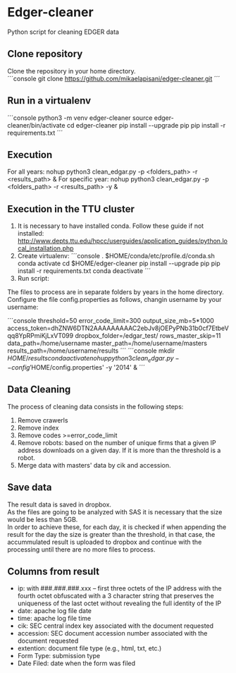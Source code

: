 # Edger-cleaner
Python script for cleaning EDGER data

## Clone repository
Clone the repository in your home directory.  
´´´console
git clone https://github.com/mikaelapisani/edger-cleaner.git
´´´

## Run in a virtualenv
´´´console
python3 -m venv edger-cleaner
source edger-cleaner/bin/activate
cd edger-cleaner 
pip install --upgrade pip
pip install -r requirements.txt
´´´
## Execution
For all years: nohup python3 clean_edgar.py -p <folders_path> -r <results_path> &
For specific year: nohup python3 clean_edgar.py -p <folders_path> -r <results_path> -y <year> &

## Execution in the TTU cluster
1. It is necessary to have installed conda. 
   Follow these guide if not installed: http://www.depts.ttu.edu/hpcc/userguides/application_guides/python.local_installation.php
2. Create virtualenv: 
´´´console
. $HOME/conda/etc/profile.d/conda.sh
conda activate
cd $HOME/edger-cleaner
pip install --upgrade pip
pip install -r requirements.txt
conda deactivate
´´´
3. Run script:

The files to process are in separate folders by years in the home directory. 
Configure the file config.properties as follows, changin username by your username:   

´´´console
threshold=50
error_code_limit=300
output_size_mb=5*1000
access_token=dhZNW6DTN2AAAAAAAAAC2ebJv8jOEPyPNb31b0cf7EtbeVqq8YpRPmiKjLxVT099
dropbox_folder=/edgar_test/
rows_master_skip=11
data_path=/home/username
master_path=/home/username/masters
results_path=/home/username/results
´´´
´´´console
mkdir $HOME/results
conda activate
nohup python3 clean_edgar.py --config '$HOME/config.properties' -y '2014' &
´´´
## Data Cleaning
The process of cleaning data consists in the following steps:  

1. Remove crawerls
2. Remove index
3. Remove codes >=error_code_limit
4. Remove robots:  based on the number of unique firms that a given IP address downloads on a given day.
                   If it is more than the threshold is a robot.
5. Merge data with masters' data by cik and accession.

## Save data
The result data is saved in dropbox.   
As the files are going to be analyzed with SAS it is necessary that the size would be less than 5GB.   
In order to achieve these, for each day, it is checked if when appending the result for the day the size is greater than the threshold, in that case, the accummulated result is uploaded to dropbox and continue with the processing until there are no more files to process.   

## Columns from result
- ip: with ###.###.###.xxx – first three octets of the IP address with the fourth octet obfuscated with a 3 character string that preserves the uniqueness of the last octet without revealing the full identity of the IP
- date: apache log file date
- time: apache log file time
- cik: SEC central index key associated with the document requested
- accession: SEC document accession number associated with the document requested
- extention: document file type (e.g., html, txt, etc.)
- Form Type: submission type 
- Date Filed: date when the form was filed


    



